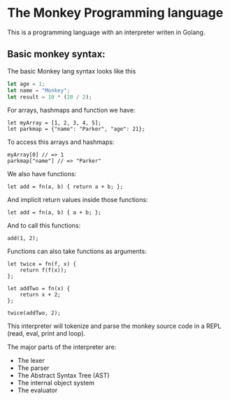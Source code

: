 # The Monkey Programming language
This is a programming language with an interpreter writen in Golang. 

## Basic monkey syntax: 
The basic Monkey lang syntax looks like this
```rust
let age = 1;
let name = "Monkey";
let result = 10 * (20 / 2);
```
For arrays, hashmaps and function we have:
```
let myArray = [1, 2, 3, 4, 5];
let parkmap = {"name": "Parker", "age": 21};
```
To access this arrays and hashmaps:
```
myArray[0] // => 1
parkmap["name"] // => "Parker"
```
We also have functions: 
```
let add = fn(a, b) { return a + b; };
```
And implicit return values inside those functions: 
```
let add = fn(a, b) { a + b; };
```
And to call this functions: 
```
add(1, 2);
```
Functions can also take functions as arguments: 
```
let twice = fn(f, x) {
    return f(f(x));
};

let addTwo = fn(x) {
    return x + 2;
};

twice(addTwo, 2);
```
This interpreter will tokenize and parse the monkey source code in a REPL (read, eval, print and loop).

The major parts of the interpreter are:
- The lexer
- The parser
- The Abstract Syntax Tree (AST)
- The internal object system
- The evaluator
